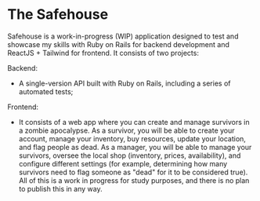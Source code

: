 # The Safehouse
Safehouse is a work-in-progress (WIP) application designed to test and showcase my skills with Ruby on Rails for backend development and ReactJS + Tailwind for frontend.
It consists of two projects:

Backend:
- A single-version API built with Ruby on Rails, including a series of automated tests;

Frontend:
- It consists of a web app where you can create and manage survivors in a zombie apocalypse. As a survivor, you will be able to create your account, manage your inventory, buy resources, update your location, and flag people as dead. As a manager, you will be able to manage your survivors, oversee the local shop (inventory, prices, availability), and configure different settings (for example, determining how many survivors need to flag someone as "dead" for it to be considered true).
All of this is a work in progress for study purposes, and there is no plan to publish this in any way.
